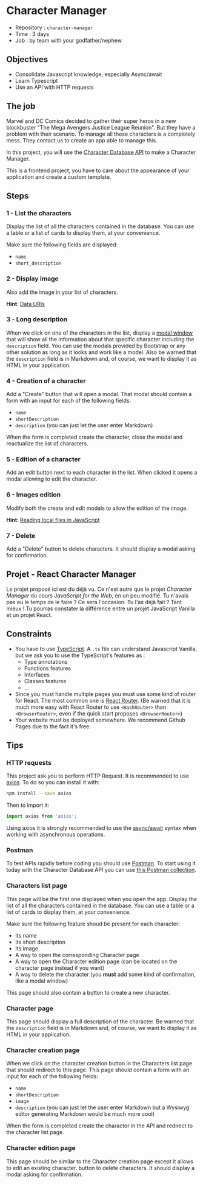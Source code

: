 # Character Manager

- Repository : `character-manager`
- Time : 3 days
- Job : by team with your godfather/nephew

## Objectives 

- Consolidate Javascript knowledge, especially Async/await
- Learn Typescript
- Use an API with HTTP requests



## The job

Marvel and DC Comics decided to gather their super heros in a new blockbuster "The Mega Avengers Justice League Reunion". But they have a problem with their scenario. To manage all these characters is a completely mess. They contact us to create an app able to manage this.  

In this project, you will use the [Character Database API](https://character-database.becode.xyz/) to make a Character Manager.  
  
This is a frontend project, you have to care about the appearance of your application and create a custom template.

## Steps

### 1 - List the characters

Display the list of all the characters contained in the database. You can use a table or a list of cards to display them, at your convenience.

Make sure the following fields are displayed:

* `name`
* `short_description`

### 2 - Display image

Also add the image in your list of characters.

**Hint**: [Data URIs](https://css-tricks.com/data-uris/)

### 3 - Long description

When we click on one of the characters in the list, display a [modal window](https://en.wikipedia.org/wiki/Modal_window) that will show all the information about that specific character including the `description` field. You can use the modals provided by Bootstrap or any other solution as long as it looks and work like a model. Also be warned that the `description` field is in Markdown and, of course, we want to display it as HTML in your application.

### 4 - Creation of a character

Add a "Create" button that will open a modal. That modal should contain a form with an input for each of the following fields:

* `name`
* `shortDescription`
* `description` (you can just let the user enter Markdown)

When the form is completed create the character, close the modal and reactualize the list of characters.

### 5 - Edition of a character

Add an edit button next to each character in the list. When clicked it opens a modal allowing to edit the character.

### 6 - Images edition

Modify both the create and edit modals to allow the edition of the image.

**Hint**: [Reading local files in JavaScript](https://www.html5rocks.com/en/tutorials/file/dndfiles/)

### 7 - Delete

Add a "Delete" button to delete characters. It should display a modal asking for confirmation.



## Projet - React Character Manager

Le projet proposé ici est du déjà vu. Ce n'est autre que le projet *Character Manager* du cours *JavaScript for the Web*, en un peu modifié. Tu n'avais pas eu le temps de le faire ? Ce sera l'occasion. Tu l'as déjà fait ? Tant mieux ! Tu pourras constater la différence entre un projet JavaScript Vanilla et un projet React.


## Constraints

* You have to use [TypeScript](https://www.typescriptlang.org/). A `.ts` file can understand Javascript Vanilla, but we ask you to use the TypeScript's features as :
	- Type annotations
	- Functions features
	- Interfaces
	- Classes features
	- ...
* Since you must handle multiple pages you must use some kind of router for React. The most common one is [React Router](https://reacttraining.com/react-router/). (Be warned that it is much more easy with React Router to use `<HashRouter>` than `<BrowserRouter>`, even if the quick start proposes `<BrowserRouter>`)
* Your website must be deployed somewhere. We recommend Github Pages due to the fact it's free.

## Tips

### HTTP requests

This project ask you to perform HTTP Request. It is recommended to use [axios](https://github.com/axios/axios). To do so you can install it with:

```bash
npm install --save axios
```

Then to import it:

```javascript
import axios from 'axios';
```
Using axios it is strongly recommended to use the [async/await](https://javascript.info/async-await) syntax when working with asynchronous operations.

### Postman

To test APIs rapidly before coding you should use [Postman](https://www.getpostman.com/). 
To start using it today with the Character Database API you can use [this Postman collection](https://static.becode.xyz/character-database/characters-database.postman_collection.json).


### Characters list page

This page will be the first one displayed when you open the app. Display the list of all the characters contained in the database. You can use a table or a list of cards to display them, at your convenience.

Make sure the following feature shoud be present for each character:

* Its name
* Its short description
* Its image
* A way to open the corresponding Character page
* A way to open the Character edition page (can be located on the character page instead if you want)
* A way to delete the character (you **must** add some kind of confirmation, like a modal window)

This page should also contain a button to create a new character.

### Character page

This page should display a full description of the character. Be warned that the `description` field is in Markdown and, of course, we want to display it as HTML in your application.

### Character creation page

When we click on the character creation button in the Characters list page that should redirect to this page. This page should contain a form with an input for each of the following fields:

* `name`
* `shortDescription`
* `image`
* `description` (you can just let the user enter Markdown but a Wysiwyg editor generating Markdown would be much more cool)

When the form is completed create the character in the API and redirect to the character list page.

### Character edition page

This page should be similar to the Character creation page except it allows to edit an existing character.
button to delete characters. It should display a modal asking for confirmation.